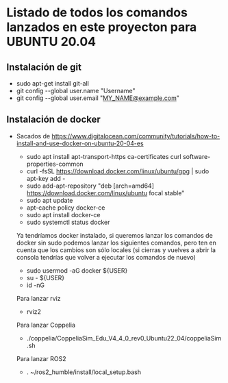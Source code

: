 # Listado de todos los comandos lanzados en este proyecton para UBUNTU 20.04

## Instalación de git

* sudo apt-get install git-all
* git config --global user.name "Username"
* git config --global user.email "MY_NAME@example.com"


## Instalación de docker

* Sacados de https://www.digitalocean.com/community/tutorials/how-to-install-and-use-docker-on-ubuntu-20-04-es
    * sudo apt install apt-transport-https ca-certificates curl software-properties-common
    * curl -fsSL https://download.docker.com/linux/ubuntu/gpg | sudo apt-key add -
    * sudo add-apt-repository "deb [arch=amd64] https://download.docker.com/linux/ubuntu focal stable"
    * sudo apt update
    * apt-cache policy docker-ce
    * sudo apt install docker-ce
    * sudo systemctl status docker

    Ya tendríamos docker instalado, si queremos lanzar los comandos de docker sin sudo podemos lanzar los siguientes comandos, pero ten en cuenta que los cambios son sólo locales (si cierras y vuelves a abrir la consola tendrías que volver a ejecutar los comandos de nuevo)

    * sudo usermod -aG docker ${USER}
    * su - ${USER}
    * id -nG


   Para lanzar rviz
   * rviz2

   Para lanzar Coppelia
   * ./coppelia/CoppeliaSim_Edu_V4_4_0_rev0_Ubuntu22_04/coppeliaSim.sh 

   Para lanzar ROS2
   * . ~/ros2_humble/install/local_setup.bash
